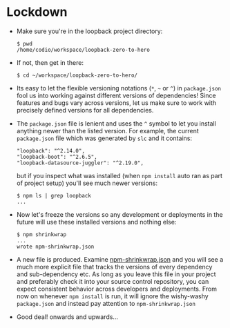 # Lockdown

* Make sure you're in the loopback project directory:

  ```text
  $ pwd
  /home/codio/workspace/loopback-zero-to-hero
  ```

* If not, then get in there:

  ```text
  $ cd ~/workspace/loopback-zero-to-hero/
  ```

* Its easy to let the flexible versioning notations \(`*`, `~` or `^`\) in `package.json` fool us into working against different versions of dependencies! Since features and bugs vary across versions, let us make sure to work with precisely defined versions for all dependencies.
* The `package.json` file is lenient and uses the `^` symbol to let you install anything newer than the listed version. For example, the current `package.json` file which was generated by `slc` and it contains:

  ```text
  "loopback": "^2.14.0",
  "loopback-boot": "^2.6.5",
  "loopback-datasource-juggler": "^2.19.0",
  ```

  but if you inspect what was installed \(when `npm install` auto ran as part of project setup\) you'll see much newer versions:

  ```text
  $ npm ls | grep loopback
  ...
  ```

* Now let's freeze the versions so any development or deployments in the future will use these installed versions and nothing else:

  ```text
  $ npm shrinkwrap
  ...
  wrote npm-shrinkwrap.json
  ```

* A new file is produced. Examine [npm-shrinkwrap.json](https://github.com/shoppinpal/docs-shoppinpal-com/tree/8cdd099563d11c1fe1df4d584b504337850c59eb/loopback/open_file%20loopback-zero-to-hero/npm-shrinkwrap.json;) and you will see a much more explicit file that tracks the versions of every dependency and sub-dependency etc. As long as you leave this file in your project and preferably check it into your source control repository, you can expect consistent behavior across developers and deployments. From now on whenever `npm install` is run, it will ignore the wishy-washy `package.json` and instead pay attention to `npm-shrinkwrap.json`
* Good deal! onwards and upwards...


